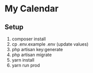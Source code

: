 # My Calendar

## Setup
1. composer install
2. cp .env.example .env (update values)
3. php artisan key:generate
4. php artisan migrate
5. yarn install
6. yarn run prod
